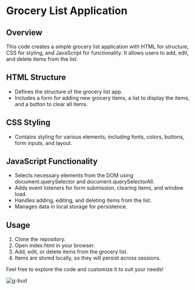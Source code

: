 
# Grocery List Application

## Overview
This code creates a simple grocery list application with HTML for structure, CSS for styling, and JavaScript for functionality. It allows users to add, edit, and delete items from the list.

## HTML Structure
- Defines the structure of the grocery list app.
- Includes a form for adding new grocery items, a list to display the items, and a button to clear all items.

## CSS Styling
- Contains styling for various elements, including fonts, colors, buttons, form inputs, and layout.

## JavaScript Functionality
- Selects necessary elements from the DOM using document.querySelector and document.querySelectorAll.
- Adds event listeners for form submission, clearing items, and window load.
- Handles adding, editing, and deleting items from the list.
- Manages data in local storage for persistence.

## Usage
1. Clone the repository.
2. Open index.html in your browser.
3. Add, edit, or delete items from the grocery list.
4. Items are stored locally, so they will persist across sessions.

Feel free to explore the code and customize it to suit your needs!


![g-bud](https://github.com/Hafsajillani/Grocery-bud/assets/103882246/9d186215-448b-40d6-b803-acfd99fd663a)
